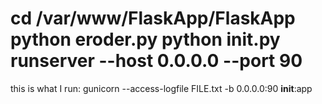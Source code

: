 cd /var/www/FlaskApp/FlaskApp
python eroder.py
python __init__.py runserver --host 0.0.0.0 --port 90
======
this is what I run:
gunicorn --access-logfile FILE.txt -b 0.0.0.0:90  __init__:app
